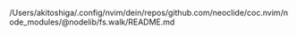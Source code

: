 /Users/akitoshiga/.config/nvim/dein/repos/github.com/neoclide/coc.nvim/node_modules/@nodelib/fs.walk/README.md